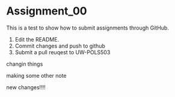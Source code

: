 # Assignment_00

This is a test to show how to submit assignments through GitHub.

1. Edit the README. 
2. Commit changes and push to github
3. Submit a pull reuqest to UW-POLS503

changin things


making some other note

new changes!!!!